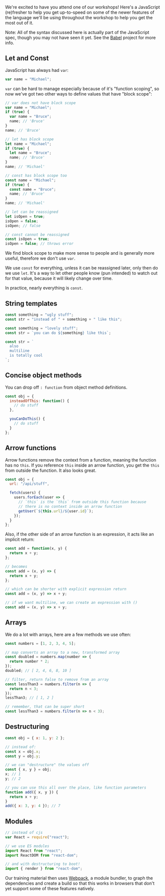 We're excited to have you attend one of our workshops! Here's a JavaScript (re)fresher to help you get up-to-speed on some of the newer features of the language we'll be using throughout the workshop to help you get the most out of it.

Note: All of the syntax discussed here is actually part of the JavaScript spec, though you may not have seen it yet. See the [Babel](https://babeljs.io/docs/learn-es2015/) project for more info.

## Let and Const

JavaScript has always had `var`:

```js
var name = "Michael";
```

`var` can be hard to manage especially because of it's "function scoping", so now we've got two other ways to define values that have "block scope":

```js
// var does not have block scope
var name = "Michael";
if (true) {
  var name = "Bruce";
  name; // 'Bruce'
}
name; // 'Bruce'

// let has block scope
let name = "Michael";
if (true) {
  let name = "Bruce";
  name; // 'Bruce'
}
name; // 'Michael'

// const has block scope too
const name = "Michael";
if (true) {
  const name = "Bruce";
  name; // 'Bruce'
}
name; // 'Michael'

// let can be reassigned
let isOpen = true;
isOpen = false;
isOpen; // false

// const cannot be reassigned
const isOpen = true;
isOpen = false; // throws error
```

We find block scope to make more sense to people and is generally more useful, therefore we don't use `var`.

We use `const` for everything, unless it can be reassigned later, only then do we use `let`. It's a way to let other people know (pun intended) to watch out for that value, because it will likely change over time.

In practice, nearly everything is `const`.

## String templates

```js
const something = "ugly stuff";
const str = "instead of " + something + " like this";

const something = "lovely stuff";
const str = `you can do ${something} like this`;

const str = `
  also
  multiline
  is totally cool
`;
```

## Concise object methods

You can drop off `: function` from object method definitions.

```js
const obj = {
  insteadOfThis: function() {
    // do stuff
  },

  youCanDoThis() {
    // do stuff
  }
};
```

## Arrow functions

Arrow functions remove the context from a function, meaning the function has no `this`. If you reference `this` inside an arrow function, you get the `this` from outside the function. It also looks great.

```js
const obj = {
  url: "/api/stuff",

  fetch(users) {
    users.forEach(user => {
      // `this` is the `this` from outside this function because
      // there is no context inside an arrow function
      getUser(`${this.url}/${user.id}`);
    });
  }
};
```

Also, if the other side of an arrow function is an expression, it acts like an implicit return:

```js
const add = function(x, y) {
  return x + y;
};

// becomes
const add = (x, y) => {
  return x + y;
};

// which can be shorter with explicit expression return
const add = (x, y) => x + y;

// if we want multiline, we can create an expression with ()
const add = (x, y) => x + y;
```

## Arrays

We do a lot with arrays, here are a few methods we use often:

```js
const numbers = [1, 2, 3, 4, 5];

// map converts an array to a new, transformed array
const doubled = numbers.map(number => {
  return number * 2;
});
doubled; // [ 2, 4, 6, 8, 10 ]

// filter, return false to remove from an array
const lessThan3 = numbers.filter(n => {
  return n < 3;
});
lessThan3; // [ 1, 2 ]

// remember, that can be super short
const lessThan3 = numbers.filter(n => n < 3);
```

## Destructuring

```js
const obj = { x: 1, y: 2 };

// instead of:
const x = obj.x;
const y = obj.y;

// we can "destructure" the values off
const { x, y } = obj;
x; // 1
y; // 2

// you can use this all over the place, like function parameters
function add({ x, y }) {
  return x + y;
}
add({ x: 3, y: 4 }); // 7
```

## Modules

```js
// instead of cjs
var React = require("react");

// we use ES modules
import React from "react";
import ReactDOM from "react-dom";

// and with destructuring to boot!
import { render } from "react-dom";
```

Our training material then uses [Webpack](https://webpack.github.io/), a module bundler, to graph the dependencies and create a build so that this works in browsers that don't yet support some of these features natively.
